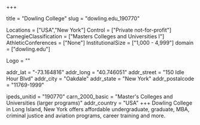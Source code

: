 
+++

title = "Dowling College"
slug = "dowling.edu_190770"

Locations = ["USA","New York"]
Control = ["Private not-for-profit"]
CarnegieClassification = ["Masters Colleges and Universities I"]
AthleticConferences = ["None"]
InstitutionalSize = ["1,000 - 4,999"]
domain = ["dowling.edu"]

Logo = ""

addr_lat = "-73.164816"
addr_long = "40.746051"
addr_street = "150 Idle Hour Blvd"
addr_city = "Oakdale"
addr_state = "New York"
addr_postalcode = "11769-1999"

ipeds_unitid = "190770"
carn_2000_basic = "Master's Colleges and Universities (larger programs)"
addr_country = "USA"
+++
    Dowling College in Long Island, New York offers affordable undergraduate, graduate, MBA, criminal justice and aviation programs, career training and more.
